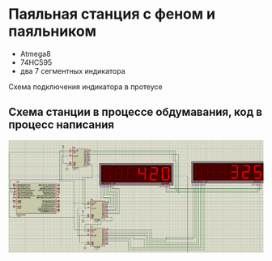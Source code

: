 # Паяльная станция с феном и паяльником

* Atmega8
* 74HC595
* два 7 сегментных индикатора

Схема подключения индикатора в протеусе

## Схема станции в процессе обдумавания, код в процесс написания

![Схема](https://github.com/bob-01/Station_Solder_Hot_Atmega8/blob/master/proteus.png)
